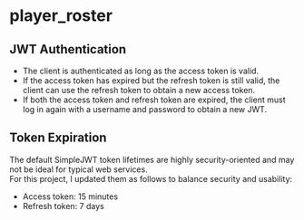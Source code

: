 # player_roster

## JWT Authentication

-   The client is authenticated as long as the access token is valid.
-   If the access token has expired but the refresh token is still valid, the client can use the refresh token to obtain a new access token.
-   If both the access token and refresh token are expired, the client must log in again with a username and password to obtain a new JWT.

## Token Expiration

The default SimpleJWT token lifetimes are highly security-oriented and may not be ideal for typical web services.  
For this project, I updated them as follows to balance security and usability:

-   Access token: 15 minutes
-   Refresh token: 7 days
